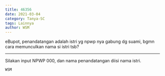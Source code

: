 ```yaml
---
title: 46356
date: 2021-03-04
category: Tanya-SC
tags: Lainnya
author: WSM
---
```


eBupot, penandatangan adalah istri yg npwp nya gabung dg suami, bgmn cara memunculkan nama si istri tsb?

---

Silakan input NPWP 000, dan nama penandatangan diisi nama istri.

`WSM`
